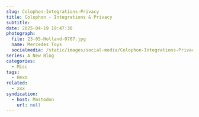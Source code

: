 ```yaml
---
slug: Colophon-Integrations-Privacy
title: Colophon - Integrations & Privacy
subtitle:
date: 2025-04-19 19:47:30
photograph:
  file: 23-05-Holland-0707.jpg
  name: Mercedes Toys
  socialmedia: /static/images/social-media/Colophon-Integrations-Privacy.png
series: A New Blog
categories:
  - Misc
tags:
  - Hexo
related:
  - xxx
syndication:
  - host: Mastodon
    url: null
---
```



<!-- more -->
